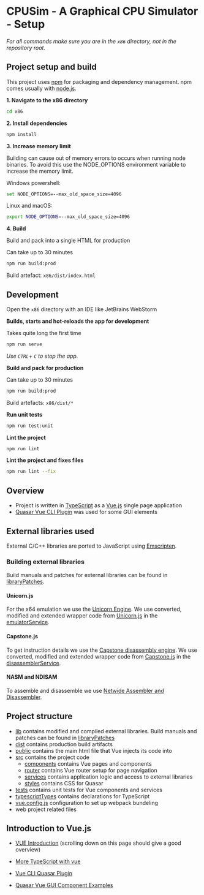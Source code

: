 # CPUSim - A Graphical CPU Simulator - Setup

_For all commands make sure you are in the `x86` directory, not in the repository root._

## Project setup and build

This project uses [npm](https://www.npmjs.com/) for packaging and dependency management. npm comes usually with [node.js](https://nodejs.org/en/).

**1. Navigate to the x86 directory**

```bash
cd x86
```

**2. Install dependencies**

```bash
npm install
```

**3. Increase memory limit**

Building can cause out of memory errors to occurs when running node binaries. To avoid this use the NODE_OPTIONS environment variable to increase the memory limit.

Windows powershell:

```bash
set NODE_OPTIONS=--max_old_space_size=4096
```

Linux and macOS:

```bash
export NODE_OPTIONS=--max_old_space_size=4096
```

**4. Build**

Build and pack into a single HTML for production

Can take up to 30 minutes

```bash
npm run build:prod
```

Build artefact: `x86/dist/index.html`

## Development

Open the `x86` directory with an IDE like JetBrains WebStorm

**Builds, starts and hot-reloads the app for development**

Takes quite long the first time

```bash
npm run serve
```

_Use `CTRL`+ `C` to stop the app._

**Build and pack for production**

Can take up to 30 minutes

```bash
npm run build:prod
```

Build artefacts: `x86/dist/*`

**Run unit tests**

```bash
npm run test:unit
```

**Lint the project**

```bash
npm run lint
```

**Lint the project and fixes files**

```bash
npm run lint --fix
```

## Overview

- Project is written in [TypeScript](https://www.typescriptlang.org) as a [Vue.js](https://vuejs.org/) single page application
- [Quasar Vue CLI Plugin](https://quasar.dev/start/vue-cli-plugin) was used for some GUI elements

## External libraries used

External C/C++ libraries are ported to JavaScript using [Emscripten](https://emscripten.org/).

### Building external libraries

Build manuals and patches for external libraries can be found in [libraryPatches](libraryPatches).

#### Unicorn.js

For the x64 emulation we use the [Unicorn Engine](https://www.unicorn-engine.org/).
We use converted, modified and extended wrapper code from [Unicorn.js](https://github.com/AlexAltea/unicorn.js/blob/7ccd46b951f1df4c35f540acc5d5bc030a6f593d/src/unicorn-wrapper.js) in the [emulatorService](x86/src/services/emulator/emulatorService.ts).

#### Capstone.js

To get instruction details we use the [Capstone disassembly engine](http://www.capstone-engine.org/).
We use converted, modified and extended wrapper code from [Capstone.js](https://github.com/AlexAltea/capstone.js/blob/75c34477675318ab3423a0c8236eb96b8abed39b/src/capstone-wrapper.js) in the [disassemblerService](x86/src/services/disassembler/disassemblerService.ts).

#### NASM and NDISAM

To assemble and disassemble we use [Netwide Assembler and Disassembler](https://www.nasm.us).

## Project structure

- [lib](x86/lib) contains modified and compiled external libraries. Build manuals and patches can be found in [libraryPatches](libraryPatches)
- [dist](x86/dist) contains production build artifacts
- [public](x86/public) contains the main html file that Vue injects its code into
- [src](x86/src) contains the project code
  - [components](x86/src/components) contains Vue pages and components
  - [router](x86/src/router) contains Vue router setup for page navigation
  - [services](x86/src/services) contains application logic and access to external libraries
  - [styles](x86/src/styles) contains CSS for Quasar
- [tests](x86/tests) contains unit tests for Vue components and services
- [typescriptTypes](x86/typescriptTypes) contains declarations for TypeScript
- [vue.config.js](x86/vue.config.js) configuration to set up webpack bundeling
- web project related files

## Introduction to Vue.js

- [VUE Introduction](https://vuejs.org/guide/introduction.html) (scrolling down on this page should give a good overview)

- [More TypeScript with vue](https://vuejs.org/guide/typescript/composition-api.html)

- [Vue CLI Quasar Plugin](https://quasar.dev/start/vue-cli-plugin)

- [Quasar Vue GUI Component Examples](https://quasar.dev/vue-components/button)
